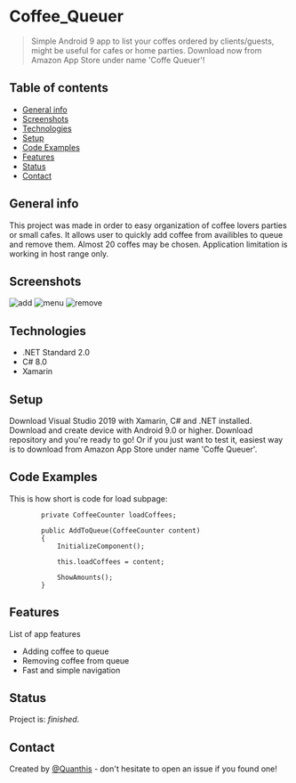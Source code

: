 # Coffee_Queuer
> Simple Android 9 app to list your coffes ordered by clients/guests, might be useful for cafes or home parties.
Download now from Amazon App Store under name 'Coffe Queuer'!

## Table of contents
* [General info](#general-info)
* [Screenshots](#screenshots)
* [Technologies](#technologies)
* [Setup](#setup)
* [Code Examples](#code-emaples)
* [Features](#features)
* [Status](#status)
* [Contact](#contact)

## General info
This project was made in order to easy organization of coffee lovers parties or small cafes. It allows user to quickly add coffee from availibles to queue and remove them. Almost 20 coffes may be chosen. Application limitation is working in host range only.

## Screenshots
![add](https://user-images.githubusercontent.com/56934469/116703865-0b6bc700-a9cb-11eb-8bef-aefbe604085f.png)
![menu](https://user-images.githubusercontent.com/56934469/116703940-1e7e9700-a9cb-11eb-8b58-04c06efb40d9.png)
![remove](https://user-images.githubusercontent.com/56934469/116703944-1fafc400-a9cb-11eb-981e-17afafb18a63.png)

## Technologies
* .NET Standard 2.0
* C# 8.0
* Xamarin

## Setup
Download Visual Studio 2019 with Xamarin, C# and .NET installed. Download and create device with Android 9.0 or higher. Download repository and you're ready to go!
Or if you just want to test it, easiest way is to download from Amazon App Store under name 'Coffe Queuer'.

## Code Examples
This is how short is code for load subpage:
```        
        private CoffeeCounter loadCoffees;

        public AddToQueue(CoffeeCounter content)
        {
            InitializeComponent();

            this.loadCoffees = content;

            ShowAmounts();
        }
```
        
## Features
List of app features
* Adding coffee to queue
* Removing coffee from queue
* Fast and simple navigation

## Status
Project is:  _finished_.

## Contact
Created by [@Quanthis](https://github.com/Quanthis) - don't hesitate to open an issue if you found one!
